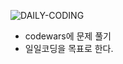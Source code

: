 ![DAILY-CODING](http://drive.google.com/uc?export=view&id=1iLE_7FkYCo8XIKm60zsetcg84Q9bocT-)

-	codewars에 문제 풀기
-	일일코딩을 목표로 한다.
